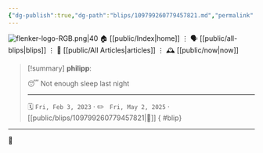 ```yaml
---
{"dg-publish":true,"dg-path":"blips/109799260779457821.md","permalink":"/blips/109799260779457821/","title":"philipp on mastodon @ 2023-02-03"}
---
```



<div class="transclusion internal-embed is-loaded"><div class="markdown-embed">




![flenker-logo-RGB.png|40](/img/user/attachments/flenker-logo-RGB.png)
🏠 [[public/Index\|home]]  ⋮ 🗣️ [[public/all-blips\|blips]] ⋮  📝 [[public/All Articles\|articles]]  ⋮ 🕰️ [[public/now\|now]]


</div></div>


> [!summary] **philipp**:
>
> 😴 Not enough sleep last night
> - - -
>
> 🗓️ <code>Fri, Feb 3, 2023</code>  · ✏️ <code> Fri, May 2, 2025</code>  · [[public/blips/109799260779457821\|🔗]]
{ #blip}


- - -

 👾
